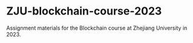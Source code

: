 # ZJU-blockchain-course-2023
Assignment materials for the Blockchain course at Zhejiang University in 2023.
